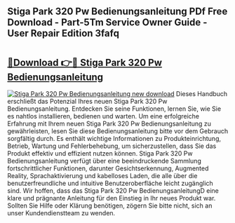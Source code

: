 ## Stiga Park 320 Pw Bedienungsanleitung PDf Free Download - Part-5Tm Service Owner Guide - User Repair Edition 3fafq

# <h2><a href="http://df4ohs6.blite.top/?on=Stiga+Park+320+Pw+Bedienungsanleitung">🔗Download 👉🔴 Stiga Park 320 Pw Bedienungsanleitung</a></h2>

[![Stiga Park 320 Pw Bedienungsanleitung new download](https://i.imgur.com/lujVjoI.png)](http://df4ohs6.blite.top/?on=Stiga+Park+320+Pw+Bedienungsanleitung)
Dieses Handbuch erschließt das Potenzial Ihres neuen Stiga Park 320 Pw Bedienungsanleitung. Entdecken Sie seine Funktionen, lernen Sie, wie Sie es nahtlos installieren, bedienen und warten. Um eine erfolgreiche Erfahrung mit Ihrem neuen Stiga Park 320 Pw Bedienungsanleitung zu gewährleisten, lesen Sie diese Bedienungsanleitung bitte vor dem Gebrauch sorgfältig durch. Es enthält wichtige Informationen zu Produkteinrichtung, Betrieb, Wartung und Fehlerbehebung, um sicherzustellen, dass Sie das Produkt effektiv und effizient nutzen können. Stiga Park 320 Pw Bedienungsanleitung verfügt über eine beeindruckende Sammlung fortschrittlicher Funktionen, darunter Gesichtserkennung, Augmented Reality, Sprachaktivierung und kabelloses Laden, die alle über die benutzerfreundliche und intuitive Benutzeroberfläche leicht zugänglich sind. Wir hoffen, dass das Stiga Park 320 Pw BedienungsanleitungD eine klare und prägnante Anleitung für den Einstieg in Ihr neues Produkt war. Sollten Sie Hilfe oder Klärung benötigen, zögern Sie bitte nicht, sich an unser Kundendienstteam zu wenden.
